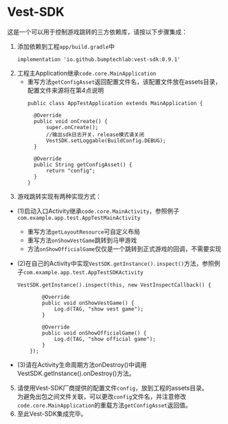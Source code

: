 # Vest-SDK

这是一个可以用于控制游戏跳转的三方依赖库，请按以下步骤集成：  

1. 添加依赖到工程`app/build.gradle`中  
    ```
    implementation 'io.github.bumptechlab:vest-sdk:0.9.1'
    ```
2. 工程主Application继承`code.core.MainApplication`
   - 重写方法`getConfigAsset`返回配置文件名，该配置文件放在assets目录，配置文件来源将在第4点说明
     ```
     public class AppTestApplication extends MainApplication {

       @Override
       public void onCreate() {
           super.onCreate();
           //输出sdk日志开关，release模式请关闭
           VestSDK.setLoggable(BuildConfig.DEBUG);
       }

       @Override
       public String getConfigAsset() {
           return "config";
       }
     }
     ```
3. 游戏跳转实现有两种实现方式：  
  - (1)启动入口Activity继承`code.core.MainActivity`，参照例子`com.example.app.test.AppTestMainActivity`
    - 重写方法`getLayoutResource`可自定义布局  
    - 重写方法`onShowVestGame`跳转到马甲游戏  
    - 方法`onShowOfficialGame`仅仅是一个跳转到正式游戏的回调，不需要实现  

  - (2)在自己的Activity中实现`VestSDK.getInstance().inspect()`方法，参照例子`com.example.app.test.AppTestSDKActivity`  
    ```
    VestSDK.getInstance().inspect(this, new VestInspectCallback() {  
                     
            @Override  
            public void onShowVestGame() {  
                Log.d(TAG, "show vest game");  
            }  
    
            @Override  
            public void onShowOfficialGame() {  
                Log.d(TAG, "show official game");  
            }  
        });  
    ```
  - (3)请在Activity生命周期方法onDestroy()中调用VestSDK.getInstance().onDestroy()方法。

5. 请使用Vest-SDK厂商提供的配置文件`config`，放到工程的assets目录。  
为避免出包之间文件关联，可以更改`config`文件名，并注意修改`code.core.MainApplication`的重载方法`getConfigAsset`返回值。
6. 至此Vest-SDK集成完毕。
